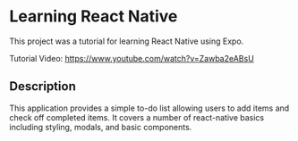 # Learning React Native

This project was a tutorial for learning React Native using Expo.  

Tutorial Video: https://www.youtube.com/watch?v=Zawba2eABsU

## Description
This application provides a simple to-do list allowing users to add items and check off completed items.  It covers a number of react-native basics including styling, modals, and basic components.